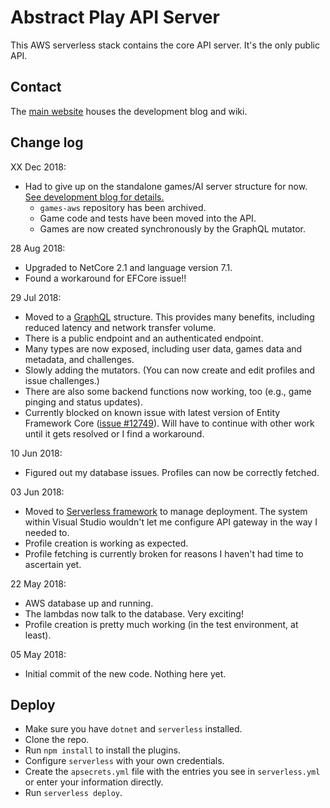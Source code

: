 # Abstract Play API Server

This AWS serverless stack contains the core API server. It's the only public API.  

## Contact

The [main website](https://www.abstractplay.com) houses the development blog and wiki.

## Change log

XX Dec 2018:

* Had to give up on the standalone games/AI server structure for now. [See development blog for details.](https://www.abstractplay.com)
    * `games-aws` repository has been archived.
    * Game code and tests have been moved into the API.
    * Games are now created synchronously by the GraphQL mutator.

28 Aug 2018:

* Upgraded to NetCore 2.1 and language version 7.1.
* Found a workaround for EFCore issue!!

29 Jul 2018:

* Moved to a [GraphQL](https://graphql.org/) structure. This provides many benefits, including reduced latency and network transfer volume.
* There is a public endpoint and an authenticated endpoint.
* Many types are now exposed, including user data, games data and metadata, and challenges.
* Slowly adding the mutators. (You can now create and edit profiles and issue challenges.)
* There are also some backend functions now working, too (e.g., game pinging and status updates).
* Currently blocked on known issue with latest version of Entity Framework Core ([issue #12749](https://github.com/aspnet/EntityFrameworkCore/issues/12749)). Will have to continue with other work until it gets resolved or I find a workaround.

10 Jun 2018:

* Figured out my database issues. Profiles can now be correctly fetched.  

03 Jun 2018:

* Moved to [Serverless framework](https://serverless.com) to manage deployment. The system within Visual Studio wouldn't let me configure API gateway in the way I needed to.
* Profile creation is working as expected.
* Profile fetching is currently broken for reasons I haven't had time to ascertain yet.

22 May 2018:

* AWS database up and running.
* The lambdas now talk to the database. Very exciting!
* Profile creation is pretty much working (in the test environment, at least).

05 May 2018:

* Initial commit of the new code. Nothing here yet.

## Deploy

* Make sure you have `dotnet` and `serverless` installed.
* Clone the repo.
* Run `npm install` to install the plugins.
* Configure `serverless` with your own credentials.
* Create the `apsecrets.yml` file with the entries you see in `serverless.yml` or enter your information directly.
* Run `serverless deploy`.
